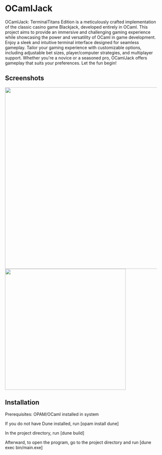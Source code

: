 # OCamlJack
  OCamlJack: TerminalTitans Edition is a meticulously crafted implementation of 
  the classic casino game Blackjack, developed entirely in OCaml. This project 
  aims to provide an immersive and challenging gaming experience while 
  showcasing the power and versatility of OCaml in game development.
  Enjoy a sleek and intuitive terminal interface designed for seamless gameplay.
  Tailor your gaming experience with customizable options, including adjustable 
  bet sizes, player/computer strategies, and multiplayer support. Whether you're 
  a novice or a seasoned pro, OCamlJack offers gameplay that suits your 
  preferences. Let the fun begin!

## Screenshots
<img src="https://github.com/user-attachments/assets/4f505c47-417d-41f0-955d-271981fe449c" width="600">

<img src="https://github.com/user-attachments/assets/28627244-3443-4e88-8b27-ca4640a81618" width="400">


## Installation
Prerequisites: OPAM/OCaml installed in system


If you do not have Dune installed, run [opam install dune]

In the project directory, run [dune build]

Afterward, to open the program, go to the project directory and run
[dune exec bin/main.exe]
